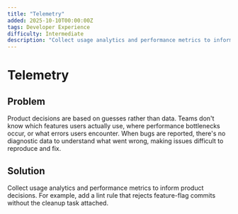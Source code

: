 ```yaml
---
title: "Telemetry"
added: 2025-10-10T00:00:00Z
tags: Developer Experience
difficulty: Intermediate
description: "Collect usage analytics and performance metrics to inform product decisions."
---
```

# Telemetry

## Problem

Product decisions are based on guesses rather than data. Teams don't know which features users actually use, where performance bottlenecks occur, or what errors users encounter. When bugs are reported, there's no diagnostic data to understand what went wrong, making issues difficult to reproduce and fix.

## Solution

Collect usage analytics and performance metrics to inform product decisions. For example, add a lint rule that rejects feature-flag commits without the cleanup task attached.
